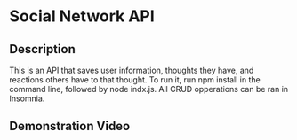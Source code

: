 # Social Network API

## Description
This is an API that saves user information, thoughts they have, and reactions others have to that thought. To run it, run npm install in the command line, followed by node indx.js. All CRUD opperations can be ran in Insomnia.

## Demonstration Video
